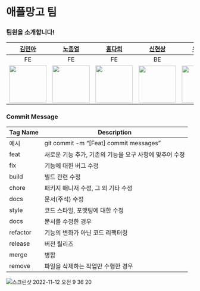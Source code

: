 # 애플망고 팀

### 팀원을 소개합니다!

|[김민아](https://github.com/rmaomina)|[노종열](https://github.com/Exist95)|[홍다희](https://github.com/hongdahee)|[신현상](https://github.com/Dev-Sam32)|[유정현](https://github.com/yoojunghyen)|[한상현](https://github.com/saypart)
|:---:|:---:|:---:|:---:|:---:|:---:|
|FE|FE|FE|BE|BE|BE|
|<img src="https://avatars.githubusercontent.com/u/36831218?v=4" width="100">|<img src="https://avatars.githubusercontent.com/u/96723716?v=4" width="100">|<img src="https://avatars.githubusercontent.com/u/107875003?v=4" width="100">|<img src="https://avatars.githubusercontent.com/u/90596545?v=4" width="100" height="99">|<img src="https://avatars.githubusercontent.com/u/107785861?v=4" width="100" height="99">|<img src="https://avatars.githubusercontent.com/u/54827741?v=4" width="100">

### Commit Message
|Tag Name|Description|
|------|---|
|예시|git commit -m “[Feat] commit messages”|
|feat|새로운 기능 추가, 기존의 기능을 요구 사항에 맞추어 수정|
|fix|기능에 대한 버그 수정|
|build|빌드 관련 수정|
|chore|패키지 매니저 수정, 그 외 기타 수정|
|docs|문서(주석) 수정|
|style|코드 스타일, 포맷팅에 대한 수정|
|docs|문서를 수정한 경우|
|refactor|기능의 변화가 아닌 코드 리팩터링|
|release|버전 릴리즈|
|merge|병합|
|remove|파일을 삭제하는 작업만 수행한 경우|

![스크린샷 2022-11-12 오전 9 36 20](https://user-images.githubusercontent.com/96723716/201447902-bd310989-2a5d-4d47-bfec-15a7f87e92d1.png)
